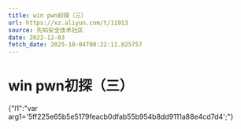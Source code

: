 ```yaml
---
title: win pwn初探（三）
url: https://xz.aliyun.com/t/11913
source: 先知安全技术社区
date: 2022-12-03
fetch_date: 2025-10-04T00:22:11.825757
---
```


# win pwn初探（三）

{"l1":"var arg1='5ff225e65b5e5179feacb0dfab55b954b8dd9111a88e4cd7d4';"}